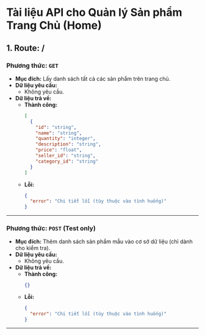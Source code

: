 # Tài liệu API cho Quản lý Sản phẩm Trang Chủ (Home)
<!-- Đọc lướt -->
## 1. Route: **/**

### Phương thức: `GET`
- **Mục đích:** Lấy danh sách tất cả các sản phẩm trên trang chủ.
- **Dữ liệu yêu cầu:** 
  - Không yêu cầu.
- **Dữ liệu trả về:**
  - **Thành công:**
    ```json
    [
      {
        "id": "string",
        "name": "string",
        "quantity": "integer",
        "description": "string",
        "price": "float",
        "seller_id": "string",
        "category_id": "string"
      }
    ]
    ```
  - **Lỗi:**
    ```json
    {
      "error": "Chi tiết lỗi (tùy thuộc vào tình huống)"
    }
    ```

---

### Phương thức: `POST` (Test only)
- **Mục đích:** Thêm danh sách sản phẩm mẫu vào cơ sở dữ liệu (chỉ dành cho kiểm tra).
- **Dữ liệu yêu cầu:** 
  - Không yêu cầu.
- **Dữ liệu trả về:**
  - **Thành công:**
    ```json
    {}
    ```
  - **Lỗi:**
    ```json
    {
      "error": "Chi tiết lỗi (tùy thuộc vào tình huống)"
    }
    ```

---
